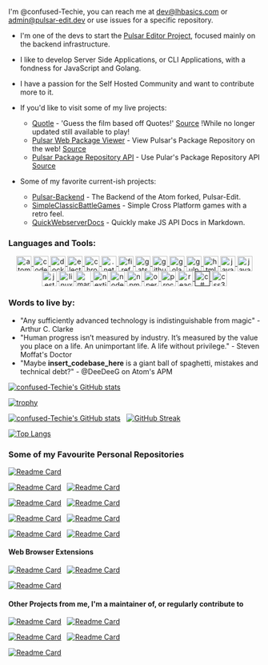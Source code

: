 I'm @confused-Techie, you can reach me at dev@lhbasics.com or admin@pulsar-edit.dev or use issues for a specific repository.
- I'm one of the devs to start the [Pulsar Editor Project](https://github.com/pulsar-edit), focused mainly on the backend infrastructure.
- I like to develop Server Side Applications, or CLI Applications, with a fondness for JavaScript and Golang.
- I have a passion for the Self Hosted Community and want to contribute more to it.
- If you'd like to visit some of my live projects:
  * [Quotle](https://quotle.dev) - 'Guess the film based off Quotes!' [Source](https://github.com/confused-Techie/Quotle) !While no longer updated still available to play!
  * [Pulsar Web Package Viewer](https://web.pulsar-edit.dev) - View Pulsar's Package Repository on the web! [Source](https://github.com/pulsar-edit/package-frontend)
  * [Pulsar Package Repository API](https://api.pulsar-edit.dev) - Use Pular's Package Repository API [Source](https://github.com/pulsar-edit/package-backend)

- Some of my favorite current-ish projects:
  * [Pulsar-Backend](https://github.com/pulsar-edit/package-backend) - The Backend of the Atom forked, Pulsar-Edit.
  * [SimpleClassicBattleGames](https://github.com/confused-Techie/SimpleClassicBattleGames) - Simple Cross Platform games with a retro feel.
  * [QuickWebserverDocs](https://github.com/confused-Techie/quick-webserver-docs) - Quickly make JS API Docs in Markdown.

<h3 align="left">Languages and Tools:</h3>
<p align="center">
  <a href="https://atom.io/" target="_blank">
    <img align="center" src="https://cdn.jsdelivr.net/gh/devicons/devicon/icons/atom/atom-original.svg" alt="atom" height="30" width="30" />
  </a>
  <a href="https://about.codecov.io/" target="_blank">
    <img align="center" src="https://cdn.jsdelivr.net/gh/devicons/devicon/icons/codecov/codecov-plain.svg" alt="codecov" height="30" width="30" />
  </a>
  <a href="https://www.docker.com/" target="_blank">
    <img align="center" src="https://cdn.jsdelivr.net/gh/devicons/devicon/icons/docker/docker-original.svg" alt="docker" height="30" width="30" />
  </a>
  <a href="https://www.electronjs.org/" target="_blank">
    <img align="center" src="https://cdn.jsdelivr.net/gh/devicons/devicon/icons/electron/electron-original.svg" alt="electron" height="30" width="30" />
  </a>
  <a href="https://www.google.com/chrome/" target="_blank">
    <img align="center" src="https://cdn.jsdelivr.net/gh/devicons/devicon/icons/chrome/chrome-original.svg" alt="chrome" height="30" width="30" />
  </a>
  <a href="https://dotnet.microsoft.com/en-us/download" target="_blank">
    <img align="center" src="https://cdn.jsdelivr.net/gh/devicons/devicon/icons/dotnetcore/dotnetcore-original.svg" alt=".net core" height="30" width="30" />
  </a>
  <a href="https://www.mozilla.org/en-US/firefox/new/" target="_blank">
    <img align="center" src="https://cdn.jsdelivr.net/gh/devicons/devicon/icons/firefox/firefox-plain.svg" alt="firefox" height="30" width="30" />
  </a>
  <a href="https://www.gatsbyjs.com/" target="_blank">
    <img align="center" src="https://cdn.jsdelivr.net/gh/devicons/devicon/icons/gatsby/gatsby-plain.svg" alt="gatsby" height="30" width="30" />
  </a>
  <a href="https://github.com" target="_blank">
    <img align="center" src="https://cdn.jsdelivr.net/gh/devicons/devicon/icons/github/github-original.svg" alt="github" height="30" width="30" />
  </a>
  <a href="https://go.dev/" target="_blank">
    <img align="center" src="https://cdn.jsdelivr.net/gh/devicons/devicon/icons/go/go-original.svg" alt="golang" height="30" width="30" />
  </a>
  <a href="https://gulpjs.com/" target="_blank">
    <img align="center" src="https://cdn.jsdelivr.net/gh/devicons/devicon/icons/gulp/gulp-plain.svg" alt="gulp" height="30" width="30" />
  </a>
  <a href="https://developer.mozilla.org/en-US/docs/Glossary/HTML5" target="_blank">
    <img align="center" src="https://cdn.jsdelivr.net/gh/devicons/devicon/icons/html5/html5-original.svg" alt="html5" height="30" width="30" />
  </a>
  <a href="https://www.java.com/en/" target="_blank">
    <img align="center" src="https://cdn.jsdelivr.net/gh/devicons/devicon/icons/java/java-original.svg" alt="java" height="30" width="30" />
  </a>
  <a href="https://www.javascript.com/" target="_blank">
    <img align="center" src="https://cdn.jsdelivr.net/gh/devicons/devicon/icons/javascript/javascript-original.svg" alt="javascript" height="30" width="30" />
  </a>
  <a href="https://jestjs.io/" target="_blank">
    <img align="center" src="https://cdn.jsdelivr.net/gh/devicons/devicon/icons/jest/jest-plain.svg" alt="jest" height="30" width="30" />
  </a>
  <a href="https://linuxfoundation.org/" target="_blank">
    <img align="center" src="https://cdn.jsdelivr.net/gh/devicons/devicon/icons/linux/linux-original.svg" alt="linux" height="30" width="30" />
  </a>
  <a href="https://www.markdownguide.org/" target="_blank">
    <img align="center" src="https://cdn.jsdelivr.net/gh/devicons/devicon/icons/markdown/markdown-original.svg" alt="markdown" height="30" width="30" />
  </a>
  <a href="https://nextjs.org/" target="_blank">
    <img align="center" src="https://cdn.jsdelivr.net/gh/devicons/devicon/icons/nextjs/nextjs-original.svg" alt="nextjs" height="30" width="30" />
  </a>
  <a href="https://nodejs.org/en/" target="_blank">
    <img align="center" src="https://cdn.jsdelivr.net/gh/devicons/devicon/icons/nodejs/nodejs-original.svg" alt="nodejs" height="30" width="30" />
  </a>
  <a href="https://www.npmjs.com/" target="_blank">
    <img align="center" src="https://cdn.jsdelivr.net/gh/devicons/devicon/icons/npm/npm-original-wordmark.svg" alt="npm" height="30" width="30" />
  </a>
  <a href="https://www.opera.com/" target="_blank">
    <img align="center" src="https://cdn.jsdelivr.net/gh/devicons/devicon/icons/opera/opera-original.svg" alt="opera" height="30" width="30" />
  </a>
  <a href="https://processing.org/" target="_blank">
    <img align="center" src="https://cdn.jsdelivr.net/gh/devicons/devicon/icons/processing/processing-original.svg" alt="processing" height="30" width="30" />
  </a>
  <a href="https://docs.microsoft.com/en-us/dotnet/csharp/" target="_blank">
    <img align="center" src="https://cdn.jsdelivr.net/gh/devicons/devicon/icons/react/react-original.svg" alt="react" height="30" width="30" />
  </a>
  <a href="" target="_blank">
    <img align="center" src="https://cdn.jsdelivr.net/gh/devicons/devicon/icons/csharp/csharp-original.svg" alt="c#" height="30" width="30" />
  </a>
  <a href="https://developer.mozilla.org/en-US/docs/Web/CSS" target="_blank">
    <img align="center" src="https://cdn.jsdelivr.net/gh/devicons/devicon/icons/css3/css3-original.svg" alt="css3" height="30" width="30" />
  </a>
  <!-- /* **Language and Tool TEMPLATE** */
    /* Thanks to devicon.dev */
  <a href="" target="_blank">
    <img align="center" src="" alt="" height="30" width="30" />
  </a>
-->
</p>

<h3 align="left">Words to live by:</h3>

* "Any sufficiently advanced technology is indistinguishable from magic" - Arthur C. Clarke
* "Human progress isn’t measured by industry. It’s measured by the value you place on a life. An unimportant life. A life without privilege." - Steven Moffat's Doctor
* "Maybe __insert_codebase_here__ is a giant ball of spaghetti, mistakes and technical debt?" - @DeeDeeG on Atom's APM

[![confused-Techie's GitHub stats](https://stats.quine.sh/confused-Techie/github)](https://quine.sh)

[![trophy](https://github-profile-trophy.vercel.app/?username=confused-Techie&theme=dark)](https://github.com/ryo-ma/github-profile-trophy)

[![confused-Techie's GitHub stats](https://github-readme-stats.vercel.app/api?username=confused-Techie&count_private=true&show_icons=true&theme=dark)](https://github.com/anuraghazra/github-readme-stats) &nbsp; [![GitHub Streak](http://github-readme-streak-stats.herokuapp.com?user=confused-Techie&theme=dark&date_format=M%20j%5B%2C%20Y%5D)](https://git.io/streak-stats)

[![Top Langs](https://github-readme-stats.vercel.app/api/top-langs/?username=confused-Techie&langs_count=8&theme=dark)](https://github.com/anuraghazra/github-readme-stats)

<h3>Some of my Favourite Personal Repositories</h3>

[![Readme Card](https://github-readme-stats.vercel.app/api/pin/?username=confused-Techie&repo=atom-backend&theme=dark&show_owner=true)](https://github.com/confused-Techie/atom-backend) &nbsp;

[![Readme Card](https://github-readme-stats.vercel.app/api/pin/?username=confused-Techie&repo=Tabby&theme=dark&show_owner=true)](https://github.com/confused-Techie/Tabby) &nbsp;
[![Readme Card](https://github-readme-stats.vercel.app/api/pin/?username=confused-Techie&repo=TermPage&theme=dark&show_owner=true)](https://github.com/confused-Techie/TermPage)

[![Readme Card](https://github-readme-stats.vercel.app/api/pin/?username=confused-Techie&repo=GoPage&theme=dark&show_owner=true)](https://github.com/confused-Techie/GoPage) &nbsp; [![Readme Card](https://github-readme-stats.vercel.app/api/pin/?username=confused-Techie&repo=WinForms-PiholeTaskbarManager&theme=dark&show_owner=true)](https://github.com/confused-Techie/WinForms-PiholeTaskbarManager)

[![Readme Card](https://github-readme-stats.vercel.app/api/pin/?username=confused-Techie&repo=Gaming-Gaggle&theme=dark&show_owner=true)](https://github.com/confused-Techie/Gaming-Gaggle) &nbsp; [![Readme Card](https://github-readme-stats.vercel.app/api/pin/?username=confused-Techie&repo=CompactIgnore&theme=dark&show_owner=true)](https://github.com/confused-Techie/CompactIgnore)

[![Readme Card](https://github-readme-stats.vercel.app/api/pin/?username=confused-Techie&repo=LoMiArch-API&theme=dark&show_owner=true)](https://github.com/confused-Techie/LoMiArch-API) &nbsp; [![Readme Card](https://github-readme-stats.vercel.app/api/pin/?username=confused-Techie&repo=LoMiArch&theme=dark&show_owner=true)](https://github.com/confused-Techie/LoMiArch)

<h4>Web Browser Extensions</h4>

[![Readme Card](https://github-readme-stats.vercel.app/api/pin/?username=confused-Techie&repo=TabbyChromeExtension&theme=dark&show_owner=true)](https://github.com/confused-Techie/TabbyChromeExtension) &nbsp; [![Readme Card](https://github-readme-stats.vercel.app/api/pin/?username=confused-Techie&repo=TabbyFirefoxExtension&theme=dark&show_owner=true)](https://github.com/confused-Techie/TabbyFirefoxExtension)

[![Readme Card](https://github-readme-stats.vercel.app/api/pin/?username=confused-Techie&repo=Social-Scrapper&theme=dark&show_owner=true)](https://github.com/confused-Techie/Social-Scrapper)

<h4>Other Projects from me, I'm a maintainer of, or regularly contribute to</h4>

[![Readme Card](https://github-readme-stats.vercel.app/api/pin/?username=pulsar-edit&repo=pulsar&theme=dark&show_owner=true)](https://github.com/pulsar-edit/pulsar) &nbsp; [![Readme Card](https://github-readme-stats.vercel.app/api/pin/?username=pulsar-edit&repo=package-backend&theme=dark&show_owner=true)](https://github.com/pulsar-edit/package-backend)

[![Readme Card](https://github-readme-stats.vercel.app/api/pin/?username=Syknapse&repo=Contribute-To-This-Project&theme=dark&show_owner=true)](https://github.com/Syknapse/Contribute-To-This-Project) &nbsp; [![Readme Card](https://github-readme-stats.vercel.app/api/pin/?username=confused-Techie&repo=WindowsTweaks&theme=dark&show_owner=true)](https://github.com/confused-Techie/WindowsTweaks)

[![Readme Card](https://github-readme-stats.vercel.app/api/pin/?username=confused-Techie&repo=Bad_Encounters_Ruleset&theme=dark&show_owner=true)](https://github.com/confused-Techie/Bad_Encounters_Ruleset) &nbsp;

